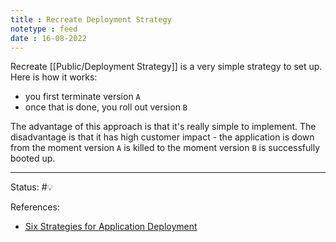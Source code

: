 ```yaml
---
title : Recreate Deployment Strategy
notetype : feed
date : 16-08-2022
---
```


Recreate [[Public/Deployment Strategy]] is a very simple strategy to set up. Here is how it works:
- you first terminate version `A`
- once that is done, you roll out version `B`

The advantage of this approach is that it's really simple to implement. The disadvantage is that it has high customer impact - the application is down from the moment version `A` is killed to the moment version `B` is successfully booted up.





-----

Status: #💡 

References:
- [Six Strategies for Application Deployment](https://thenewstack.io/deployment-strategies/)
